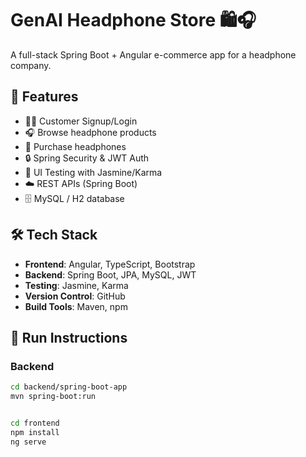 # GenAI Headphone Store 🛍️🎧

A full-stack Spring Boot + Angular e-commerce app for a headphone company.

## 🧩 Features
- 🧑‍💻 Customer Signup/Login
- 🎧 Browse headphone products
- 🛒 Purchase headphones
- 🔒 Spring Security & JWT Auth
- 🧪 UI Testing with Jasmine/Karma
- ☁️ REST APIs (Spring Boot)
- 🗄️ MySQL / H2 database

## 🛠️ Tech Stack
- **Frontend**: Angular, TypeScript, Bootstrap
- **Backend**: Spring Boot, JPA, MySQL, JWT
- **Testing**: Jasmine, Karma
- **Version Control**: GitHub
- **Build Tools**: Maven, npm

## 🚀 Run Instructions

### Backend
```bash
cd backend/spring-boot-app
mvn spring-boot:run


cd frontend
npm install
ng serve
